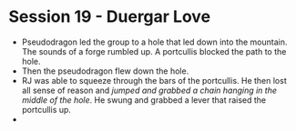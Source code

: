 # Session 19 - Duergar Love
* Pseudodragon led the group to a hole that led down into the mountain. The sounds of a forge rumbled up. A portcullis blocked the path to the hole.
* Then the pseudodragon flew down the hole.
* RJ was able to squeeze through the bars of the portcullis. He then lost all sense of reason and _jumped and grabbed a chain hanging in the middle of the hole_. He swung and grabbed a lever that raised the portcullis up.
* 
<!--stackedit_data:
eyJoaXN0b3J5IjpbOTQ3MzE2OTIyLC00NDY5MTI1OTQsOTY5Nz
EyMzYsLTQzOTU0NjYzNV19
-->